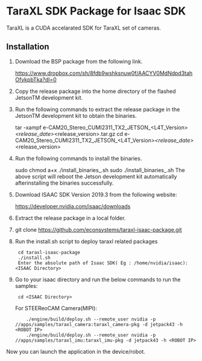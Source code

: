 # TaraXL SDK Package for Isaac SDK

TaraXL is a CUDA accelarated SDK for TaraXL set of cameras.
## Installation
1. Download the BSP package from the following link.

   https://www.dropbox.com/sh/8fdb9wshksnuw0f/AACYV0MdNdpd3tahOfykpbTka?dl=0

2. Copy the release package into the home directory of the flashed JetsonTM
development kit.

3. Run the following commands to extract the release package in the JetsonTM
development kit to obtain the binaries.

   tar -xampf e-CAM20_Stereo_CUMI2311_TX2_JETSON_<L4T_Version>_<release_date>_<release_version>.tar.gz
   cd e-CAM20_Stereo_CUMI2311_TX2_JETSON_<L4T_Version>_<release_date>_<release_version>

4. Run the following commands to install the binaries.

   sudo chmod a+x ./install_binaries_<version>.sh
   sudo ./install_binaries_<version>.sh
   The above script will reboot the Jetson development kit automatically afterinstalling the binaries successfully.

5. Download ISAAC SDK Version 2019.3 from the following website:

   https://developer.nvidia.com/isaac/downloads

6. Extract the release package in a local folder.

7. git clone https://github.com/econsystems/taraxl-isaac-package.git

8. Run the install.sh script to deploy taraxl related packages


        cd taraxl-isaac-package
        ./install.sh
        Enter the absolute path of Isaac SDK( Eg : /home/nvidia/isaac): <ISAAC Directory>

9. Go to your isaac directory and run the below commands to  run the samples:


        cd <ISAAC Directory> 
   For STEEReoCAM Camera(MIPI):
   
   
           ./engine/build/deploy.sh --remote_user nvidia -p //apps/samples/taraxl_camera:taraxl_camera-pkg -d jetpack43 -h <ROBOT IP>
           ./engine/build/deploy.sh --remote_user nvidia -p //apps/samples/taraxl_imu:taraxl_imu-pkg -d jetpack43 -h <ROBOT IP>

Now you can launch the application in the device/robot.
